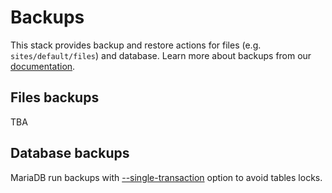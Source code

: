 # Backups

This stack provides backup and restore actions for files (e.g. `sites/default/files`) and database. Learn more about backups from our [documentation](https://docs.wodby.com/apps/backups.html).

## Files backups

TBA

## Database backups

MariaDB run backups with [--single-transaction](https://dev.mysql.com/doc/refman/5.7/en/mysqldump.html) option to avoid tables locks.
